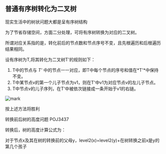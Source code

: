 ## 普通有序树转化为二叉树

现实生活中的树状问题大都是呈有序树结构

为了节省存储空间，方面二分处理，可将有序树转换为对应的二叉树。

所谓对应关系指的是，转化前后的节点数和节点序号不变，且先根遍历和后根遍历 结果相同。

设有序树为T,将其转化为二叉树T'的规则如下：

1. T中的节点与 *T'* 中的节点一一对应，即T中每个节点的序号和值在*T'*中保持不变。
2. T中某节点v的第一个儿子节点为v1，则在T'中v1为对应节点v的左儿子节点。
3. T中节点v的儿子序列，在T‘中被依次链接成一条开始于v1的右链。

![mark](http://mally.oss-cn-qingdao.aliyuncs.com/PicGo上传的图片/20200806/190803054.png)

按上述方法将胜利



转换前后树的高度问题 POJ3437

转换后，树的高度计算公式为：

对于节点x及其在树的转换前的父母y，level2(x)=level2(y)+在树转换之前x是y的第几个孩子

